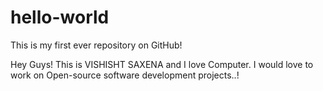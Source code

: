 # hello-world
This is my first ever repository on GitHub!

Hey Guys! This is VISHISHT SAXENA and I love Computer.
I would love to work on Open-source software development projects..!
